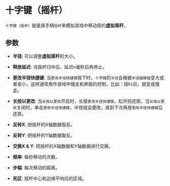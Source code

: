 # 十字键（摇杆）

`十字键（摇杆）`就是用手柄`摇杆`来模拟游戏中移动用的**虚拟摇杆**。

## 参数

* **半径**: 可以调整**虚拟摇杆**的大小。

* **释放延迟**: 当摇杆归中后，延迟n毫秒后再停止。

* **更改半径快捷键**: 当`更改半径快捷键`按下时，`十字键`的`半径`会根据`半径偏移值`变大或者变小，这样通常用作游戏中慢走和奔跑的控制，比如：按`R1`后，就变成慢走。

* **长按以更改**: 当`长按以更改`开启时，长按`更改半径快捷键`，松开则还原。当`长按以更改`关闭时，单击`更改半径快捷键`，半径就会更改，直到下次再按`更改半径快捷键`后还原。

* **反转X**: 把摇杆的X轴数据取反。

* **反转Y**: 把摇杆的Y轴数据取反。

* **交换X & Y**: 把摇杆的X轴数据和Y轴数据进行交换。

* **频率**: 每秒移动的次数。

* **步幅**: 每次移动的距离。

* **死区**: 摇杆中心和边缘不响应的区域。